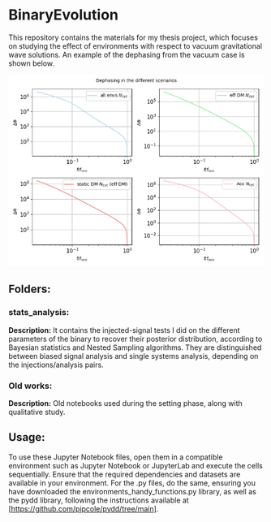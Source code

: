 # BinaryEvolution

This repository contains the materials for my thesis project, which focuses on studying the effect of environments with respect to vacuum gravitational wave solutions. An example of the dephasing from the vacuum case is shown below. 

![Example](results-images/dephasing_effective_1e5.png)

## Folders:

### stats_analysis:

**Description:** It contains the injected-signal tests I did on the different parameters of the binary to recover their posterior distribution, according to Bayesian statistics and Nested Sampling algorithms. They are distinguished between biased signal analysis and single systems analysis, depending on the injections/analysis pairs.  

### Old works:

**Description:** Old notebooks used during the setting phase, along with qualitative study. 

## Usage:

To use these Jupyter Notebook files, open them in a compatible environment such as Jupyter Notebook or JupyterLab and execute the cells sequentially. Ensure that the required dependencies and datasets are available in your environment. For the .py files, do the same, ensuring you have downloaded the environments_handy_functions.py library, as well as the pydd library, following the instructions available at [https://github.com/pipcole/pydd/tree/main]. 
